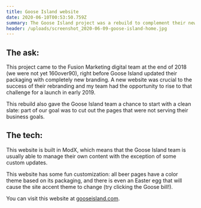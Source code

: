 ```yaml
---
title: Goose Island website
date: 2020-06-10T00:53:50.759Z
summary: The Goose Island project was a rebuild to complement their new branding
header: /uploads/screenshot_2020-06-09-goose-island-home.jpg
---
```

## The ask:

This project came to the Fusion Marketing digital team at the end of 2018 (we were not yet 160over90), right before Goose Island updated their packaging with completely new branding. A new website was crucial to the success of their rebranding and my team had the opportunity to rise to that challenge for a launch in early 2019.

This rebuild also gave the Goose Island team a chance to start with a clean slate: part of our goal was to cut out the pages that were not serving their business goals.

## The tech:

This website is built in ModX, which means that the Goose Island team is usually able to manage their own content with the exception of some custom updates.

This website has some fun customization: all beer pages have a color theme based on its packaging, and there is even an Easter egg that will cause the site accent theme to change (try clicking the Goose bill!).

You can visit this website at [gooseisland.com](https://www.gooseisland.com).